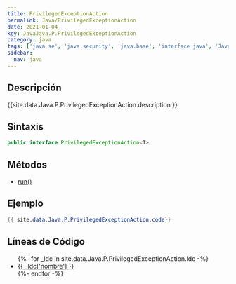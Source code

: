 ```yaml
---
title: PrivilegedExceptionAction
permalink: Java/PrivilegedExceptionAction
date: 2021-01-04
key: JavaJava.P.PrivilegedExceptionAction
category: java
tags: ['java se', 'java.security', 'java.base', 'interface java', 'Java 1.2']
sidebar: 
  nav: java
---
```


## Descripción
{{site.data.Java.P.PrivilegedExceptionAction.description }}

## Sintaxis
~~~java
public interface PrivilegedExceptionAction<T>
~~~

## Métodos
* [run()](/Java/PrivilegedExceptionAction/run)

## Ejemplo
~~~java
{{ site.data.Java.P.PrivilegedExceptionAction.code}}
~~~

## Líneas de Código
<ul>
{%- for _ldc in site.data.Java.P.PrivilegedExceptionAction.ldc -%}
   <li>
       <a href="{{_ldc['url'] }}">{{ _ldc['nombre'] }}</a>
   </li>
{%- endfor -%}
</ul>
